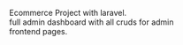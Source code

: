 Ecommerce Project with laravel.<br>
full admin dashboard with all cruds for admin<br>
frontend pages.
